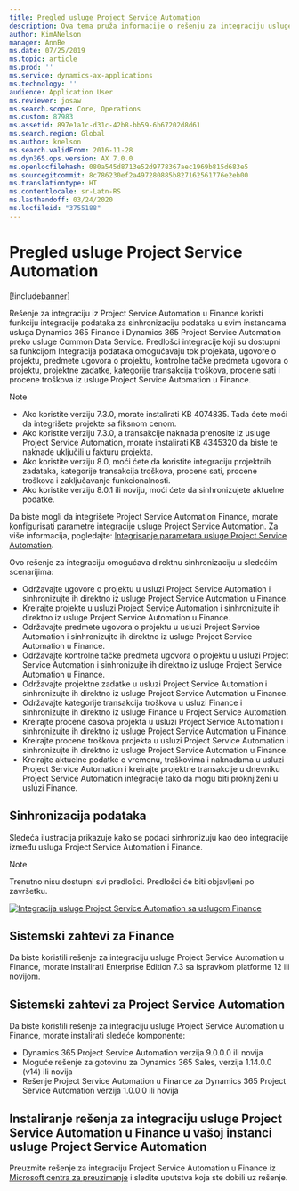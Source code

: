 ```yaml
---
title: Pregled usluge Project Service Automation
description: Ova tema pruža informacije o rešenju za integraciju usluge Dynamics 365 Project Service Automation sa uslugom Dynamics 365 Finance.
author: KimANelson
manager: AnnBe
ms.date: 07/25/2019
ms.topic: article
ms.prod: ''
ms.service: dynamics-ax-applications
ms.technology: ''
audience: Application User
ms.reviewer: josaw
ms.search.scope: Core, Operations
ms.custom: 87983
ms.assetid: 897e1a1c-d31c-42b8-bb59-6b67202d8d61
ms.search.region: Global
ms.author: knelson
ms.search.validFrom: 2016-11-28
ms.dyn365.ops.version: AX 7.0.0
ms.openlocfilehash: 080a545d8713e52d9778367aec1969b815d683e5
ms.sourcegitcommit: 8c786230ef2a497280885b827162561776e2eb00
ms.translationtype: HT
ms.contentlocale: sr-Latn-RS
ms.lasthandoff: 03/24/2020
ms.locfileid: "3755188"
---
```

# <a name="project-service-automation-overview"></a>Pregled usluge Project Service Automation

[!include[banner](../includes/banner.md)]

Rešenje za integraciju iz Project Service Automation u Finance koristi funkciju integracije podataka za sinhronizaciju podataka u svim instancama usluga Dynamics 365 Finance i Dynamics 365 Project Service Automation preko usluge Common Data Service. Predlošci integracije koji su dostupni sa funkcijom Integracija podataka omogućavaju tok projekata, ugovore o projektu, predmete ugovora o projektu, kontrolne tačke predmeta ugovora o projektu, projektne zadatke, kategorije transakcija troškova, procene sati i procene troškova iz usluge Project Service Automation u Finance.

> [!NOTE]
> - Ako koristite verziju 7.3.0, morate instalirati KB 4074835. Tada ćete moći da integrišete projekte sa fiksnom cenom.
> - Ako koristite verziju 7.3.0, a transakcije naknada prenosite iz usluge Project Service Automation, morate instalirati KB 4345320 da biste te naknade uključili u fakturu projekta.
> - Ako koristite verziju 8.0, moći ćete da koristite integraciju projektnih zadataka, kategorije transakcija troškova, procene sati, procene troškova i zaključavanje funkcionalnosti.
> - Ako koristite verziju 8.0.1 ili noviju, moći ćete da sinhronizujete aktuelne podatke.

Da biste mogli da integrišete Project Service Automation Finance, morate konfigurisati parametre integracije usluge Project Service Automation. Za više informacija, pogledajte: [Integrisanje parametara usluge Project Service Automation](PSA-parameters.md).

Ovo rešenje za integraciju omogućava direktnu sinhronizaciju u sledećim scenarijima:

- Održavajte ugovore o projektu u usluzi Project Service Automation i sinhronizujte ih direktno iz usluge Project Service Automation u Finance.
- Kreirajte projekte u usluzi Project Service Automation i sinhronizujte ih direktno iz usluge Project Service Automation u Finance.
- Održavajte predmete ugovora o projektu u usluzi Project Service Automation i sinhronizujte ih direktno iz usluge Project Service Automation u Finance.
- Održavajte kontrolne tačke predmeta ugovora o projektu u usluzi Project Service Automation i sinhronizujte ih direktno iz usluge Project Service Automation u Finance.
- Održavajte projektne zadatke u usluzi Project Service Automation i sinhronizujte ih direktno iz usluge Project Service Automation u Finance.
- Održavajte kategorije transakcija troškova u usluzi Finance i sinhronizujte ih direktno iz usluge Finance u Project Service Automation.
- Kreirajte procene časova projekta u usluzi Project Service Automation i sinhronizujte ih direktno iz usluge Project Service Automation u Finance.
- Kreirajte procene troškova projekta u usluzi Project Service Automation i sinhronizujte ih direktno iz usluge Project Service Automation u Finance.
- Kreirajte aktuelne podatke o vremenu, troškovima i naknadama u usluzi Project Service Automation i kreirajte projektne transakcije u dnevniku Project Service Automation integracije tako da mogu biti proknjiženi u usluzi Finance.

## <a name="data-synchronization"></a>Sinhronizacija podataka

Sledeća ilustracija prikazuje kako se podaci sinhronizuju kao deo integracije između usluga Project Service Automation i Finance.

> [!NOTE]
> Trenutno nisu dostupni svi predlošci. Predlošci će biti objavljeni po završetku.

[![Integracija usluge Project Service Automation sa uslugom Finance](./media/PSA-integration.png)](./media/PSA-integration.png)

## <a name="system-requirements-for-finance"></a>Sistemski zahtevi za Finance

Da biste koristili rešenje za integraciju usluge Project Service Automation u Finance, morate instalirati Enterprise Edition 7.3 sa ispravkom platforme 12 ili novijom.

## <a name="system-requirements-for-project-service-automation"></a>Sistemski zahtevi za Project Service Automation

Da biste koristili rešenje za integraciju usluge Project Service Automation u Finance, morate instalirati sledeće komponente:

- Dynamics 365 Project Service Automation verzija 9.0.0.0 ili novija
- Moguće rešenje za gotovinu za Dynamics 365 Sales, verzija 1.14.0.0 (v14) ili novija
- Rešenje Project Service Automation u Finance za Dynamics 365 Project Service Automation verzija 1.0.0.0 ili novija

## <a name="install-the-project-service-automation-to-finance-integration-solution-in-your-project-service-automation-instance"></a>Instaliranje rešenja za integraciju usluge Project Service Automation u Finance u vašoj instanci usluge Project Service Automation

Preuzmite rešenje za integraciju Project Service Automation u Finance iz [Microsoft centra za preuzimanje](https://www.microsoft.com/download/details.aspx?id=57016) i sledite uputstva koja ste dobili uz rešenje.
